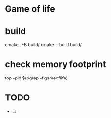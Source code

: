 # Game of life

# build

cmake . -B build/
cmake --build build/

# check memory footprint
top -pid $(pgrep -f gameoflife)

# TODO
- [ ]